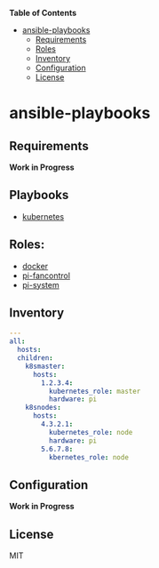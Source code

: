 **Table of Contents** 

- [ansible-playbooks](#ansible-playbooks)
  - [Requirements](#requirements)
  - [Roles](#roles)
  - [Inventory](#inventory)
  - [Configuration](#configuration)
  - [License](#license)

# ansible-playbooks

## Requirements

**Work in Progress** 


## Playbooks

- [kubernetes](https://github.com/philwelz/ansible-playbooks/tree/master/k8s.yaml)

## Roles:

- [docker](https://github.com/philwelz/ansible-playbooks/tree/master/roles/docker)
- [pi-fancontrol](https://github.com/philwelz/ansible-playbooks/tree/master/roles/pi-fancontrol)
- [pi-system](https://github.com/philwelz/ansible-playbooks/tree/master/roles/pi-system)


## Inventory

```yaml
---
all:
  hosts:
  children:
    k8smaster:
      hosts:
        1.2.3.4:
          kubernetes_role: master
          hardware: pi
    k8snodes:
      hosts:
        4.3.2.1:
          kubernetes_role: node
          hardware: pi
        5.6.7.8:
          kbernetes_role: node
```

## Configuration

**Work in Progress** 

## License

MIT